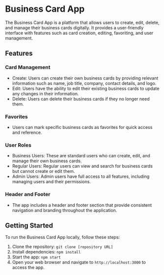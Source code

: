 # Business Card App

The Business Card App is a platform that allows users to create, edit, delete, and manage their business cards digitally. It provides a user-friendly interface with features such as card creation, editing, favoriting, and user management.

## Features

### Card Management

- Create: Users can create their own business cards by providing relevant information such as name, job title, company, contact details, and logo.
- Edit: Users have the ability to edit their existing business cards to update any changes in their information.
- Delete: Users can delete their business cards if they no longer need them.

### Favorites

- Users can mark specific business cards as favorites for quick access and reference.

### User Roles

- Business Users: These are standard users who can create, edit, and manage their own business cards.
- Regular Users: Regular users can view and search for business cards but cannot create or edit them.
- Admin Users: Admin users have full access to all features, including managing users and their permissions.

### Header and Footer

- The app includes a header and footer section that provide consistent navigation and branding throughout the application.

## Getting Started

To run the Business Card App locally, follow these steps:

1. Clone the repository: `git clone [repository URL]`
2. Install dependencies: `npm install`
3. Start the app: `npm start`
4. Open your web browser and navigate to `http://localhost:3000` to access the app.
